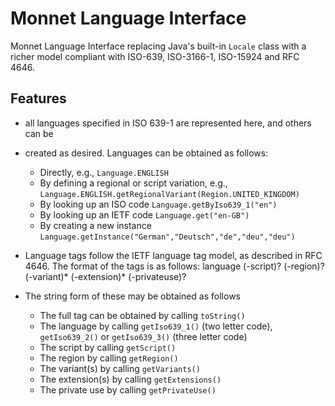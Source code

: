 Monnet Language Interface
=========================

Monnet Language Interface replacing Java's built-in `Locale` class with a richer model
compliant with ISO-639, ISO-3166-1, ISO-15924 and RFC 4646.

Features
--------


 * all languages specified in ISO 639-1 are represented here, and others can be
 * created as desired. Languages can be obtained as follows:
     - Directly, e.g., `Language.ENGLISH`
     - By defining a regional or script variation, e.g., `Language.ENGLISH.getRegionalVariant(Region.UNITED_KINGDOM)`
     - By looking up an ISO code `Language.getByIso639_1("en")`
     - By looking up an IETF code `Language.get("en-GB")`
     - By creating a new instance `Language.getInstance("German","Deutsch","de","deu","deu")`

 * Language tags follow the IETF language tag model, as described in RFC 4646. The format of the tags is as follows: 
    language (-script)? (-region)? (-variant)* (-extension)* (-privateuse)?
 * The string form of these may be obtained as follows 
      - The full tag can be obtained by calling `toString()`
      - The language by calling `getIso639_1()` (two letter code), `getIso639_2()` or `getIso639_3()` (three letter code)
      - The script by calling `getScript()`
      - The region by calling `getRegion()`
      - The variant(s) by calling `getVariants()`
      - The extension(s) by calling `getExtensions()`
      - The private use by calling `getPrivateUse()`

